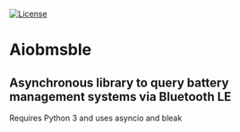 [![License][license-shield]](LICENSE)

# Aiobmsble
## Asynchronous library to query battery management systems via Bluetooth LE
Requires Python 3 and uses asyncio and bleak


[license-shield]: https://img.shields.io/github/license/patman15/aiobmsble.svg?style=for-the-badge&cacheSeconds=86400
